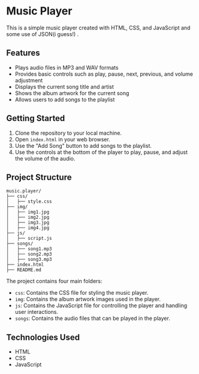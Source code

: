 # Music Player

This is a simple music player created with HTML, CSS, and JavaScript and some use of JSON(i guess!) .

## Features

- Plays audio files in MP3 and WAV formats
- Provides basic controls such as play, pause, next, previous, and volume adjustment
- Displays the current song title and artist
- Shows the album artwork for the current song
- Allows users to add songs to the playlist

## Getting Started

1. Clone the repository to your local machine.
2. Open `index.html` in your web browser.
3. Use the "Add Song" button to add songs to the playlist.
4. Use the controls at the bottom of the player to play, pause, and adjust the volume of the audio.

## Project Structure

```
music.player/
├── css/
│   ├── style.css
├── img/
│   ├── img1.jpg
│   ├── img2.jpg
│   ├── img3.jpg
│   ├── img4.jpg
├── js/
│   ├── script.js
├── songs/
│   ├── song1.mp3
│   ├── song2.mp3
│   ├── song3.mp3
├── index.html
├── README.md
```

The project contains four main folders:

- `css`: Contains the CSS file for styling the music player.
- `img`: Contains the album artwork images used in the player.
- `js`: Contains the JavaScript file for controlling the player and handling user interactions.
- `songs`: Contains the audio files that can be played in the player.

## Technologies Used

- HTML
- CSS
- JavaScript


